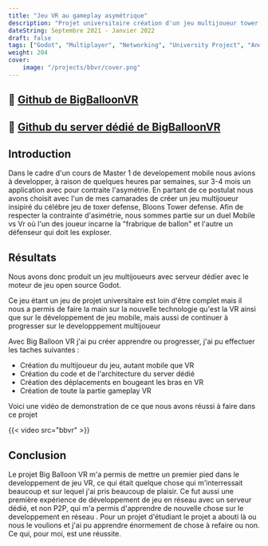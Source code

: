 ```yaml
---
title: "Jeu VR au gameplay asymétrique"
description: "Projet universitaire création d'un jeu multijoueur tower defense au gameplay asymétrique inspiré de BTD6 "
dateString: Septembre 2021 - Janvier 2022
draft: false
tags: ["Godot", "Multiplayer", "Networking", "University Project", "Android"]
weight: 204
cover:
    image: "/projects/bbvr/cover.png"
---
```


## 🔗 [Github de BigBalloonVR](https://github.com/LuxemTheFez/BigBalloonVR)
## 🔗 [Github du server dédié de BigBalloonVR](https://github.com/LuxemTheFez/ServerBigBalloon)

## Introduction
Dans le cadre d'un cours de Master 1 de developement mobile nous avions à developper, à raison de quelques heures par semaines, sur 3-4 mois un application avec pour contraite l'asymétrie. En partant de ce postulat nous avons choisit avec l'un de mes camarades de créer un jeu multijoueur insipiré du célébre jeu de toxer defense, Bloons Tower defense. Afin de respecter la contrainte d'asimétrie, nous sommes partie sur un duel Mobile vs Vr où l'un des joueur incarne la "frabrique de ballon" et l'autre un défenseur qui doit les exploser.


## Résultats
Nous avons donc produit un jeu multijoueurs avec serveur dédier avec le moteur de jeu open source Godot. 

Ce jeu étant un jeu de projet universitaire est loin d'être complet mais il nous a permis de faire la main sur la nouvelle technologie qu'est la VR ainsi que sur le développement de jeu mobile, mais aussi de continuer à progresser sur le developppement multijoueur

Avec Big Balloon VR j'ai pu créer apprendre ou progresser, j'ai pu effectuer les taches suivantes :
- Création du multijoueur du jeu, autant mobile que VR
- Création du code et de l'architecture du server dédié
- Création des déplacements en bougeant les bras en VR 
- Création de toute la partie gameplay VR

Voici une vidéo de demonstration de ce que nous avons réussi à faire dans ce projet

{{< video src="bbvr" >}}

## Conclusion

Le projet Big Balloon VR m'a permis de mettre un premier pied dans le developpement de jeu VR, ce qui était quelque chose qui m'interressait beaucoup et sur lequel j'ai pris beaucoup de plaisir. Ce fut aussi une première expérience de développement de jeu en réseau avec un serveur dédié, et non P2P, qui m'a permis d'apprendre de nouvelle chose sur le developpement en réseau .
Pour un projet d'étudiant le projet a abouti là ou nous le voulions et j'ai pu apprendre énormement de chose à refaire ou non. Ce qui, pour moi, est une réussite.
